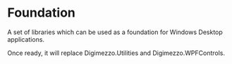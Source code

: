 # Foundation
A set of libraries which can be used as a foundation for Windows Desktop applications.

Once ready, it will replace Digimezzo.Utilities and Digimezzo.WPFControls.
